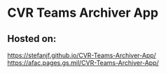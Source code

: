 # CVR Teams Archiver App

## Hosted on:
https://stefanjf.github.io/CVR-Teams-Archiver-App/
https://afac.pages.gs.mil/CVR-Teams-Archiver-App/
